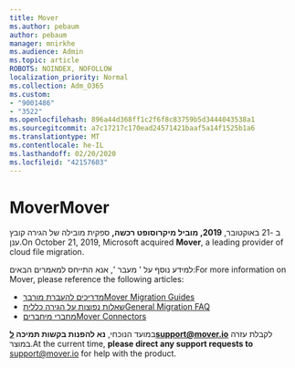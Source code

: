 ```yaml
---
title: Mover
ms.author: pebaum
author: pebaum
manager: mnirkhe
ms.audience: Admin
ms.topic: article
ROBOTS: NOINDEX, NOFOLLOW
localization_priority: Normal
ms.collection: Adm_O365
ms.custom:
- "9001486"
- "3522"
ms.openlocfilehash: 896a44d368ff1c2f6f8c83759b5d3444043538a1
ms.sourcegitcommit: a7c17217c170ead24571421baaf5a14f1525b1a6
ms.translationtype: MT
ms.contentlocale: he-IL
ms.lasthandoff: 02/20/2020
ms.locfileid: "42157603"
---
```

# <a name="mover"></a><span data-ttu-id="cd445-102">Mover</span><span class="sxs-lookup"><span data-stu-id="cd445-102">Mover</span></span>

<span data-ttu-id="cd445-103">ב -21 באוקטובר, **2019, מוביל מיקרוסופט רכשה,** ספקית מובילה של הגירה קובץ ענן.</span><span class="sxs-lookup"><span data-stu-id="cd445-103">On October 21, 2019, Microsoft acquired **Mover**, a leading provider of cloud file migration.</span></span>

<span data-ttu-id="cd445-104">למידע נוסף על ' מעבר ', אנא התייחס למאמרים הבאים:</span><span class="sxs-lookup"><span data-stu-id="cd445-104">For more information on Mover, please reference the following articles:</span></span>

- [<span data-ttu-id="cd445-105">מדריכים להעברת מורבר</span><span class="sxs-lookup"><span data-stu-id="cd445-105">Mover Migration Guides</span></span>](https://mover.io/guides/)
- [<span data-ttu-id="cd445-106">שאלות נפוצות על הגירה כללית</span><span class="sxs-lookup"><span data-stu-id="cd445-106">General Migration FAQ</span></span>](https://mover.io/guides/general/)
- [<span data-ttu-id="cd445-107">מחברי מיחברים</span><span class="sxs-lookup"><span data-stu-id="cd445-107">Mover Connectors</span></span>](https://mover.io/connectors/)

<span data-ttu-id="cd445-108">במועד הנוכחי, **נא להפנות בקשות תמיכה לsupport@mover.io** [](mailto:support@mover.io) לקבלת עזרה במוצר.</span><span class="sxs-lookup"><span data-stu-id="cd445-108">At the current time, **please direct any support requests to** [support@mover.io](mailto:support@mover.io) for help with the product.</span></span> 

 